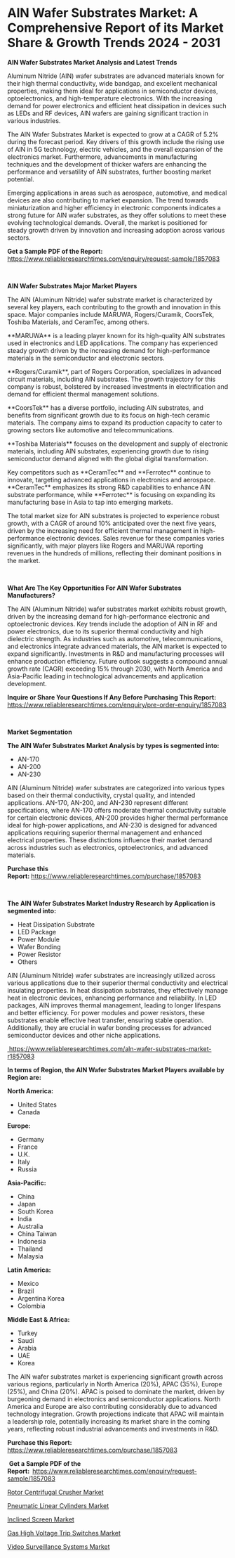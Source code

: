 <p><h1>AlN Wafer Substrates Market: A Comprehensive Report of its Market Share & Growth Trends 2024 - 2031</h1></p><p><strong>AlN Wafer Substrates Market Analysis and Latest Trends</strong></p>
<p><p>Aluminum Nitride (AlN) wafer substrates are advanced materials known for their high thermal conductivity, wide bandgap, and excellent mechanical properties, making them ideal for applications in semiconductor devices, optoelectronics, and high-temperature electronics. With the increasing demand for power electronics and efficient heat dissipation in devices such as LEDs and RF devices, AlN wafers are gaining significant traction in various industries.</p><p>The AlN Wafer Substrates Market is expected to grow at a CAGR of 5.2% during the forecast period. Key drivers of this growth include the rising use of AlN in 5G technology, electric vehicles, and the overall expansion of the electronics market. Furthermore, advancements in manufacturing techniques and the development of thicker wafers are enhancing the performance and versatility of AlN substrates, further boosting market potential. </p><p>Emerging applications in areas such as aerospace, automotive, and medical devices are also contributing to market expansion. The trend towards miniaturization and higher efficiency in electronic components indicates a strong future for AlN wafer substrates, as they offer solutions to meet these evolving technological demands. Overall, the market is positioned for steady growth driven by innovation and increasing adoption across various sectors.</p></p>
<p><strong>Get a Sample PDF of the Report:&nbsp;</strong> <a href="https://www.reliableresearchtimes.com/enquiry/request-sample/1857083?utm_campaign=1572&utm_medium=2&utm_source=Github&utm_content=ia&utm_term=20102024&utm_id=aln-wafer-substrates">https://www.reliableresearchtimes.com/enquiry/request-sample/1857083</a></p>
<p>&nbsp;</p>
<p><strong>AlN Wafer Substrates Major Market Players</strong></p>
<p><p>The AlN (Aluminum Nitride) wafer substrate market is characterized by several key players, each contributing to the growth and innovation in this space. Major companies include MARUWA, Rogers/Curamik, CoorsTek, Toshiba Materials, and CeramTec, among others.</p><p>**MARUWA** is a leading player known for its high-quality AlN substrates used in electronics and LED applications. The company has experienced steady growth driven by the increasing demand for high-performance materials in the semiconductor and electronic sectors. </p><p>**Rogers/Curamik**, part of Rogers Corporation, specializes in advanced circuit materials, including AlN substrates. The growth trajectory for this company is robust, bolstered by increased investments in electrification and demand for efficient thermal management solutions. </p><p>**CoorsTek** has a diverse portfolio, including AlN substrates, and benefits from significant growth due to its focus on high-tech ceramic materials. The company aims to expand its production capacity to cater to growing sectors like automotive and telecommunications. </p><p>**Toshiba Materials** focuses on the development and supply of electronic materials, including AlN substrates, experiencing growth due to rising semiconductor demand aligned with the global digital transformation.</p><p>Key competitors such as **CeramTec** and **Ferrotec** continue to innovate, targeting advanced applications in electronics and aerospace. **CeramTec** emphasizes its strong R&D capabilities to enhance AlN substrate performance, while **Ferrotec** is focusing on expanding its manufacturing base in Asia to tap into emerging markets. </p><p>The total market size for AlN substrates is projected to experience robust growth, with a CAGR of around 10% anticipated over the next five years, driven by the increasing need for efficient thermal management in high-performance electronic devices. Sales revenue for these companies varies significantly, with major players like Rogers and MARUWA reporting revenues in the hundreds of millions, reflecting their dominant positions in the market.</p></p>
<p>&nbsp;</p>
<p><strong>What Are The Key Opportunities For AlN Wafer Substrates Manufacturers?</strong></p>
<p><p>The AlN (Aluminum Nitride) wafer substrates market exhibits robust growth, driven by the increasing demand for high-performance electronic and optoelectronic devices. Key trends include the adoption of AlN in RF and power electronics, due to its superior thermal conductivity and high dielectric strength. As industries such as automotive, telecommunications, and electronics integrate advanced materials, the AlN market is expected to expand significantly. Investments in R&D and manufacturing processes will enhance production efficiency. Future outlook suggests a compound annual growth rate (CAGR) exceeding 15% through 2030, with North America and Asia-Pacific leading in technological advancements and application development.</p></p>
<p><strong>Inquire or Share Your Questions If Any Before Purchasing This Report:</strong> <a href="https://www.reliableresearchtimes.com/enquiry/pre-order-enquiry/1857083?utm_campaign=1572&utm_medium=2&utm_source=Github&utm_content=ia&utm_term=20102024&utm_id=aln-wafer-substrates">https://www.reliableresearchtimes.com/enquiry/pre-order-enquiry/1857083</a></p>
<p>&nbsp;</p>
<p><strong>Market Segmentation</strong></p>
<p><strong>The AlN Wafer Substrates Market Analysis by types is segmented into:</strong></p>
<p><ul><li>AN-170</li><li>AN-200</li><li>AN-230</li></ul></p>
<p><p>AlN (Aluminum Nitride) wafer substrates are categorized into various types based on their thermal conductivity, crystal quality, and intended applications. AN-170, AN-200, and AN-230 represent different specifications, where AN-170 offers moderate thermal conductivity suitable for certain electronic devices, AN-200 provides higher thermal performance ideal for high-power applications, and AN-230 is designed for advanced applications requiring superior thermal management and enhanced electrical properties. These distinctions influence their market demand across industries such as electronics, optoelectronics, and advanced materials.</p></p>
<p><strong>Purchase this Report:&nbsp;</strong><a href="https://www.reliableresearchtimes.com/purchase/1857083?utm_campaign=1572&utm_medium=2&utm_source=Github&utm_content=ia&utm_term=20102024&utm_id=aln-wafer-substrates">https://www.reliableresearchtimes.com/purchase/1857083</a></p>
<p>&nbsp;</p>
<p><strong>The AlN Wafer Substrates Market Industry Research by Application is segmented into:</strong></p>
<p><ul><li>Heat Dissipation Substrate</li><li>LED Package</li><li>Power Module</li><li>Wafer Bonding</li><li>Power Resistor</li><li>Others</li></ul></p>
<p><p>AlN (Aluminum Nitride) wafer substrates are increasingly utilized across various applications due to their superior thermal conductivity and electrical insulating properties. In heat dissipation substrates, they effectively manage heat in electronic devices, enhancing performance and reliability. In LED packages, AlN improves thermal management, leading to longer lifespans and better efficiency. For power modules and power resistors, these substrates enable effective heat transfer, ensuring stable operation. Additionally, they are crucial in wafer bonding processes for advanced semiconductor devices and other niche applications.</p></p>
<p><a href="https://www.reliableresearchtimes.com/aln-wafer-substrates-market-r1857083?utm_campaign=1572&utm_medium=2&utm_source=Github&utm_content=ia&utm_term=20102024&utm_id=aln-wafer-substrates">&nbsp;https://www.reliableresearchtimes.com/aln-wafer-substrates-market-r1857083</a></p>
<p><strong>In terms of Region, the AlN Wafer Substrates Market Players available by Region are:</strong></p>
<p>
    <p> <strong> North America: </strong>
        <ul>
            <li>United States</li>
            <li>Canada</li>
        </ul>
        </p> 
    <p> <strong> Europe: </strong>
        <ul>
            <li>Germany</li>
            <li>France</li>
            <li>U.K.</li>
            <li>Italy</li>
            <li>Russia</li>
        </ul>
        </p> 
    <p> <strong> Asia-Pacific: </strong>
        <ul>
            <li>China</li>
            <li>Japan</li>
            <li>South Korea</li>
            <li>India</li>
            <li>Australia</li>
            <li>China Taiwan</li>
            <li>Indonesia</li>
            <li>Thailand</li>
            <li>Malaysia</li>
        </ul>
        </p> 
    <p> <strong> Latin America: </strong>
        <ul>
            <li>Mexico</li>
            <li>Brazil</li>
            <li>Argentina Korea</li>
            <li>Colombia</li>
        </ul>
        </p> 
    <p> <strong> Middle East & Africa: </strong>
        <ul>
            <li>Turkey</li>
            <li>Saudi</li>
            <li>Arabia</li>
            <li>UAE</li>
            <li>Korea</li>
        </ul>
    </p>
    </p>
<p><p>The AlN wafer substrates market is experiencing significant growth across various regions, particularly in North America (20%), APAC (35%), Europe (25%), and China (20%). APAC is poised to dominate the market, driven by burgeoning demand in electronics and semiconductor applications. North America and Europe are also contributing considerably due to advanced technology integration. Growth projections indicate that APAC will maintain a leadership role, potentially increasing its market share in the coming years, reflecting robust industrial advancements and investments in R&D.</p></p>
<p><strong>Purchase this Report: </strong><a href="https://www.reliableresearchtimes.com/purchase/1857083?utm_campaign=1572&utm_medium=2&utm_source=Github&utm_content=ia&utm_term=20102024&utm_id=aln-wafer-substrates">https://www.reliableresearchtimes.com/purchase/1857083</a></p>
<p>&nbsp;<strong>Get a Sample PDF of the Report:&nbsp;&nbsp;</strong><a href="https://www.reliableresearchtimes.com/enquiry/request-sample/1857083?utm_campaign=1572&utm_medium=2&utm_source=Github&utm_content=ia&utm_term=20102024&utm_id=aln-wafer-substrates">https://www.reliableresearchtimes.com/enquiry/request-sample/1857083</a></p>
<p><strong></strong></p>
<p><p><a href="https://www.linkedin.com/pulse/rotor-centrifugal-crusher-market-trends-growth-outlook-2024-xxszf?utm_campaign=1572&utm_medium=2&utm_source=Github&utm_content=ia&utm_term=20102024&utm_id=aln-wafer-substrates">Rotor Centrifugal Crusher Market</a></p><p><a href="https://www.linkedin.com/pulse/pneumatic-linear-cylinders-market-opportunities-emerging-p1qlf?utm_campaign=1572&utm_medium=2&utm_source=Github&utm_content=ia&utm_term=20102024&utm_id=aln-wafer-substrates">Pneumatic Linear Cylinders Market</a></p><p><a href="https://www.linkedin.com/pulse/inclined-screen-industry-forecast-market-shifts-strategic-vgv7f?utm_campaign=1572&utm_medium=2&utm_source=Github&utm_content=ia&utm_term=20102024&utm_id=aln-wafer-substrates">Inclined Screen Market</a></p><p><a href="https://github.com/ygfu6u/Market-Research-Report-List-1/blob/main/gas-high-voltage-trip-switches-market.md?utm_campaign=1572&utm_medium=2&utm_source=Github&utm_content=ia&utm_term=20102024&utm_id=aln-wafer-substrates">Gas High Voltage Trip Switches Market</a></p><p><a href="https://www.linkedin.com/pulse/video-surveillance-systems-market-evolution-global-trends-regional-j0off?utm_campaign=1572&utm_medium=2&utm_source=Github&utm_content=ia&utm_term=20102024&utm_id=aln-wafer-substrates">Video Surveillance Systems Market</a></p></p>
